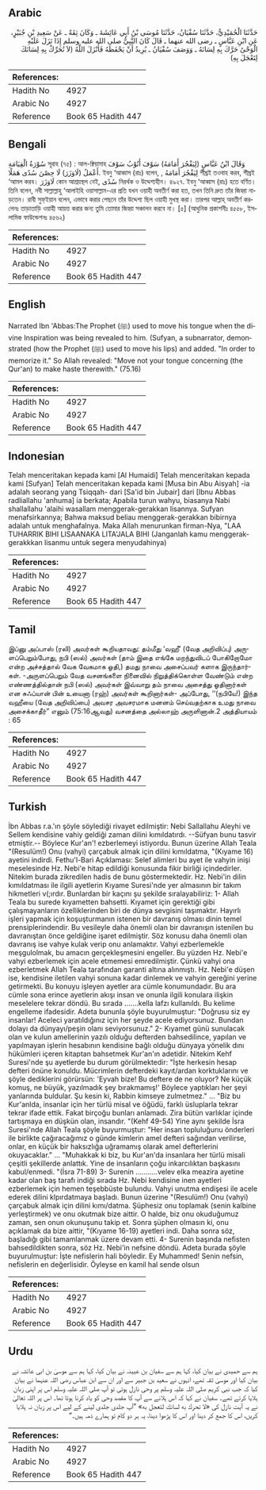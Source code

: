 ## Arabic


<div dir="rtl" lang="ar" style={{fontSize:'larger',backgroundColor:'#f8f9fa',padding:20}}>
حَدَّثَنَا الْحُمَيْدِيُّ، حَدَّثَنَا سُفْيَانُ، حَدَّثَنَا مُوسَى بْنُ أَبِي عَائِشَةَ ـ وَكَانَ ثِقَةً ـ عَنْ سَعِيدِ بْنِ جُبَيْرٍ، عَنِ ابْنِ عَبَّاسٍ ـ رضى الله عنهما ـ قَالَ كَانَ النَّبِيُّ صلى الله عليه وسلم إِذَا نَزَلَ عَلَيْهِ الْوَحْىُ حَرَّكَ بِهِ لِسَانَهُ ـ وَوَصَفَ سُفْيَانُ ـ يُرِيدُ أَنْ يَحْفَظَهُ فَأَنْزَلَ اللَّهُ ‏(‏لاَ تُحَرِّكْ بِهِ لِسَانَكَ لِتَعْجَلَ بِهِ‏)‏
</div>
<div style={{backgroundColor:'#f8f9fa',padding:20, marginBottom: 10}}><table> <thead> <tr> <th>References:</th> <th></th> </tr> </thead> <tbody><tr><td>Hadith No</td><td>4927</td></tr><tr><td>Arabic No</td><td>4927</td></tr><tr><td>Reference</td><td>Book 65 Hadith 447</td></tr></tbody></table></div>

## Bengali


<div dir="ltr" lang="bn" style={{fontSize:'larger',backgroundColor:'#f8f9fa',padding:20}}>
سُوْرَةُ الْقِيَامَةِ সূরাহ (৭৫) : আল-ক্বিয়ামাহ وَقَالَ ابْنُ عَبَّاسٍ (لِيَفْجُرَ أَمَامَهُ) سَوْفَ أَتُوْبُ سَوْفَ أَعْمَلُ (لَاوَزَرَ) لَا حِصْنَ سُدًى هَمَلًا. ইবনু ‘আব্বাস (রাঃ) বলেন, , لِيَفْجُرَ أَمَامَهُ শীঘ্রই তওবাহ করব, শীঘ্রই ‘আমল করব। لَاوَزَرَ কোন আশ্রয়স্থল নেই, سُدًى নিরর্থক ও উদ্দেশ্যহীন। ৪৯২৭. ইবনু ‘আব্বাস (রাঃ) হতে বর্ণিত। তিনি বলেন, নবী সাল্লাল্লাহু ‘আলাইহি ওয়াসাল্লাম-এর প্রতি যখন ওয়াহী অবতীর্ণ করা হত, তখন তিনি দ্রুত তাঁর জিহ্বা নাড়তেন। রাবী সুফ্ইয়ান বলেন, এভাবে করার পেছনে তাঁর উদ্দেশ্য ছিল ওয়াহী মুখস্থ করা। তারপর আল্লাহ্ অবতীর্ণ করলেনঃ তাড়াতাড়ি ওয়াহী আয়ত্ত করার জন্য তুমি তোমার জিহ্বা সঞ্চালন করবে না। [৫] (আধুনিক প্রকাশনীঃ ৪৫৫৮, ইসলামিক ফাউন্ডেশনঃ ৪৫৬২)
</div>
<div style={{backgroundColor:'#f8f9fa',padding:20, marginBottom: 10}}><table> <thead> <tr> <th>References:</th> <th></th> </tr> </thead> <tbody><tr><td>Hadith No</td><td>4927</td></tr><tr><td>Arabic No</td><td>4927</td></tr><tr><td>Reference</td><td>Book 65 Hadith 447</td></tr></tbody></table></div>

## English


<div dir="ltr" lang="en" style={{fontSize:'larger',backgroundColor:'#f8f9fa',padding:20}}>
Narrated Ibn 'Abbas:The Prophet (ﷺ) used to move his tongue when the divine Inspiration was being revealed to him. (Sufyan, a subnarrator, demonstrated (how the Prophet (ﷺ) used to move his lips) and added. "In order to memorize it." So Allah revealed: "Move not your tongue concerning (the Qur'an) to make haste therewith." (75.16)
</div>
<div style={{backgroundColor:'#f8f9fa',padding:20, marginBottom: 10}}><table> <thead> <tr> <th>References:</th> <th></th> </tr> </thead> <tbody><tr><td>Hadith No</td><td>4927</td></tr><tr><td>Arabic No</td><td>4927</td></tr><tr><td>Reference</td><td>Book 65 Hadith 447</td></tr></tbody></table></div>

## Indonesian


<div dir="ltr" lang="id" style={{fontSize:'larger',backgroundColor:'#f8f9fa',padding:20}}>
Telah menceritakan kepada kami [Al Humaidi] Telah menceritakan kepada kami [Sufyan] Telah menceritakan kepada kami [Musa bin Abu Aisyah] -ia adalah seorang yang Tsiqqah- dari [Sa'id bin Jubair] dari [Ibnu Abbas radliallahu 'anhuma] ia berkata; Apabila turun wahyu, biasanya Nabi shallallahu 'alaihi wasallam menggerak-gerakkan lisannya. Sufyan menafsirkannya; Bahwa maksud beliau menggerak-gerakkan bibirnya adalah untuk menghafalnya. Maka Allah menurunkan firman-Nya, "LAA TUHARRIK BIHI LISAANAKA LITA'JALA BIHI (Janganlah kamu menggerak-gerakkkan lisanmu untuk segera menyudahinya)
</div>
<div style={{backgroundColor:'#f8f9fa',padding:20, marginBottom: 10}}><table> <thead> <tr> <th>References:</th> <th></th> </tr> </thead> <tbody><tr><td>Hadith No</td><td>4927</td></tr><tr><td>Arabic No</td><td>4927</td></tr><tr><td>Reference</td><td>Book 65 Hadith 447</td></tr></tbody></table></div>

## Tamil


<div dir="ltr" lang="ta" style={{fontSize:'larger',backgroundColor:'#f8f9fa',padding:20}}>
இப்னு அப்பாஸ் (ரலி) அவர்கள் கூறியதாவது: தம்மீது ‘வஹீ’ (வேத அறிவிப்பு) அருளப்பெறும்போது, நபி (ஸல்) அவர்கள் (தாம் இதை எங்கே மறந்துவிடப் போகிறோமோ என்ற அச்சத்தால் வேக வேகமாக ஓதி,) தமது நாவை அசைப்பவர் களாக இருந்தார்கள். -அருளப்பெறும் வேத வசனங்களை நினைவில் நிறுத்திக்கொள்ள வேண்டும் என்ற எண்ணத்தில்தான் நபி (ஸல்) அவர்கள் இவ்வாறு தம் நாவை அசைத்து ஓதினார்கள் என சுஃப்யான் பின் உயைனா (ரஹ்) அவர்கள் கூறினார்கள்- அப்போது, ‘‘(நபியே!) இந்த வஹீயை (வேத அறிவிப்பை) அவசர அவசரமாக மனனம் செய்வதற்காக உமது நாவை அசைக்காதீர்” எனும் (75:16ஆவது) வசனத்தை அல்லாஹ் அருளினான்.2 அத்தியாயம் : 65
</div>
<div style={{backgroundColor:'#f8f9fa',padding:20, marginBottom: 10}}><table> <thead> <tr> <th>References:</th> <th></th> </tr> </thead> <tbody><tr><td>Hadith No</td><td>4927</td></tr><tr><td>Arabic No</td><td>4927</td></tr><tr><td>Reference</td><td>Book 65 Hadith 447</td></tr></tbody></table></div>

## Turkish


<div dir="ltr" lang="tr" style={{fontSize:'larger',backgroundColor:'#f8f9fa',padding:20}}>
İbn Abbas r.a.'ın şöyle söylediği rivayet edilmiştir: Nebi Sallallahu Aleyhi ve Sellem kendisine vahiy geldiği zaman dilini kımıldatırdı. --Süfyan bunu tasvir etmiştir.-- Böylece Kur'an'! ezberlemeyi istiyordu. Bunun üzerine Allah Teala "(Resulüm!) Onu (vahyi) çarçabuk almak için dilini kımıldatma, "(Kıyame 16) ayetini indirdi. Fethu'l-Bari Açıklaması: Selef alimleri bu ayet ile vahyin inişi meselesinde Hz. Nebi'e hitap edildiği konusunda fikir birliği içindedirler. Nitekim burada zikredilen hadis de bunu göstermektedir. Hz. Nebi'in dilin kımıldatması ile ilgili ayetlerin Kıyame Suresi'nde yer almasının bir takım hikmetleri v(;ırdır. Bunlardan bir kaçını şu şekilde sıralayabiliriz: 1- Allah Teala bu surede kıyametten bahsetti. Kıyamet için gerektiği gibi çalışmayanların özelliklerinden biri de dünya sevgisini taşımaktır. Hayırlı işleri yapmak için koşuşturmanın istenen bir davranış olması dinin temel prensiplerindendir. Bu vesileyle daha önemli olan bir davranışın istenilen bu davranıştan önce geldiğine işaret edilmiştir. Söz konusu daha önemli olan davranış ise vahye kulak verip onu anlamaktır. Vahyi ezberlemekle meşgulolmak, bu amacın gerçekleşmesini engeller. Bu yüzden Hz. Nebi'e vahyi ezberlemek için acele etmemesi emredilmiştir. Çünkü vahyi ona ezberletmek Allah Teala tarafından garanti altına alınmıştı. Hz. Nebi'e düşen ise, kendisine iletilen vahyi sonuna kadar dinlemek ve vahyin gereğini yerine getirmekti. Bu konuyu işleyen ayetler ara cümle konumundadır. Bu ara cümle sona erince ayetlerin akışı insan ve onunla ilgili konulara ilişkin meselelere tekrar döndü. Bu sırada .......kella lafzı kullanıldı. Bu kelime engelleme ifadesidir. Adeta bununla şöyle buyurulmuştur: "Doğrusu siz ey insanlar! Aceleci yaratıldığınız için her şeyde acele ediyorsunuz. Bundan dolayı da dünyayı/peşin olanı seviyorsunuz." 2- Kıyamet günü sunulacak olan ve kulun amellerinin yazılı olduğu defterden bahsedilince, yapılan ve yapılmayan işlerin hesabının kendisine bağlı olduğu dünyaya yönelik dını hükümleri içeren kitaptan bahsetmek Kur'an'ın adetidir. Nitekim Kehf Suresi'nde şu ayetlerde bu durum görülmektedir: "İşte herkesin hesap defteri önüne konuldu. Mücrimlerin defterdeki kayıt/ardan korktuklarını ve şöyle dediklerini görürsün: 'Eyvah bize! Bu deftere de ne oluyor? Ne küçük komuş, ne büyük, yazılmadık şey bırakmamış!' Böylece yaptıkları her şeyi yanlarında buldular. Şu kesin ki, Rabbin kimseye zulmetmez." ... "Biz bu Kur'anlda, insanlar için her türlü misal ve öğüdü, farklı üsluplarla tekrar tekrar ifade ettik. Fakat birçoğu bunları anlamadı. Zira bütün varlıklar içinde tartışmaya en düşkün olan, insandır. "(Kehf 49-54) Yine aynı şekilde İsra Suresi'nde Allah Teala şöyle buyurmuştur: "Her insan topluluğurıu önderleri ile birlikte çağıracağımız o günde kimlerin amel defteri sağından verilirse, onlar, en küçük bir haksızlığa uğramamış olarak amel defterlerini okuyacaklar." ... "Muhakkak ki biz, bu Kur'an'da insanlara her türlü misali çeşitli şekillerde anlattık. Yine de insanların çoğu inkarcılıktan başkasını kabul/enmedi. "(İsra 71-89) 3- Surenin ...........velev elka meazira ayetine kadar olan baş tarafı indiği sırada Hz. Nebi kendisine inen ayetleri ezberlemek için hemen teşebbüste bulundu. Vahyi unutma endişesi ile acele ederek dilini klpırdatmaya başladı. Bunun üzerine "(Resulüm!) Onu (vahyi) çarçabuk almak için dilini kımı/datma. Şüphesiz onu toplamak (senin kalbine yerleştirmek) ve onu okutmak bize aittir. O halde, biz onu okuduğumuz zaman, sen onun okunuşunu takip et. Sonra şüphen olmasın ki, onu açıklamak da bize aittir, "(Kıyame 16-19) ayetleri indi. Daha sonra söz, başladığı gibi tamamlanmak üzere devam etti. 4- Surenin başında nefisten bahsedildikten sonra, söz Hz. Nebi'in nefsine döndü. Adeta burada şöyle buyurulmuştur: İşte nefislerin hali böyledir. Ey Muhammed! Senin nefsin, nefislerin en değerlisidir. Öyleyse en kamil hal sende olsun
</div>
<div style={{backgroundColor:'#f8f9fa',padding:20, marginBottom: 10}}><table> <thead> <tr> <th>References:</th> <th></th> </tr> </thead> <tbody><tr><td>Hadith No</td><td>4927</td></tr><tr><td>Arabic No</td><td>4927</td></tr><tr><td>Reference</td><td>Book 65 Hadith 447</td></tr></tbody></table></div>

## Urdu


<div dir="rtl" lang="ur" style={{fontSize:'larger',backgroundColor:'#f8f9fa',padding:20}}>
ہم سے حمیدی نے بیان کیا، کہا ہم سے سفیان بن عیینہ نے بیان کیا، کہا ہم سے موسیٰ بن ابی عائشہ نے بیان کیا اور موسیٰ ثقہ تھے، انہوں نے سعید بن جبیر سے اور ان سے ابن عباس رضی اللہ عنہما نے بیان کیا کہ جب نبی کریم صلی اللہ علیہ وسلم پر وحی نازل ہوتی تو آپ صلی اللہ علیہ وسلم اس پر اپنی زبان ہلایا کرتے تھے۔ سفیان نے کہا کہ اس ہلانے سے آپ کا مقصد وحی کو یاد کرنا ہوتا تھا۔ اس پر اللہ تعالیٰ نے یہ آیت نازل کی «لا تحرك به لسانك لتعجل به‏» ”آپ جلدی جلدی لینے کے لیے اس پر زبان نہ ہلایا کریں، اس کا جمع کر دینا اور اس کا پڑھوا دینا، یہ ہر دو کام تو ہمارے ذمہ ہیں۔“
</div>
<div style={{backgroundColor:'#f8f9fa',padding:20, marginBottom: 10}}><table> <thead> <tr> <th>References:</th> <th></th> </tr> </thead> <tbody><tr><td>Hadith No</td><td>4927</td></tr><tr><td>Arabic No</td><td>4927</td></tr><tr><td>Reference</td><td>Book 65 Hadith 447</td></tr></tbody></table></div>